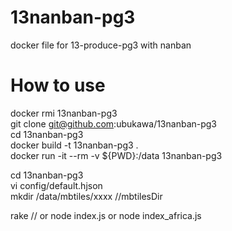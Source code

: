 # 13nanban-pg3  
docker file for 13-produce-pg3 with nanban   

# How to use
docker rmi 13nanban-pg3  
git clone git@github.com:ubukawa/13nanban-pg3  
cd 13nanban-pg3  
docker build -t 13nanban-pg3 .  
docker run -it --rm -v ${PWD}:/data 13nanban-pg3  
 
cd 13nanban-pg3  
vi config/default.hjson  
mkdir /data/mbtiles/xxxx   //mbtilesDir

rake // or node index.js or node index_africa.js  
